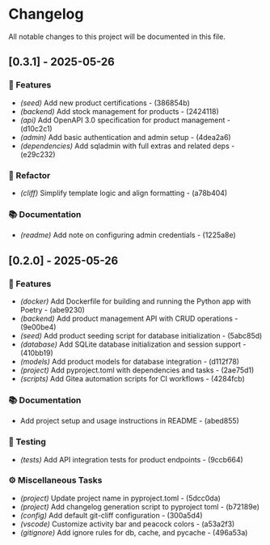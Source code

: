 # Changelog

All notable changes to this project will be documented in this file.

## [0.3.1] - 2025-05-26

### 🚀 Features

- *(seed)* Add new product certifications - (386854b)
- *(backend)* Add stock management for products - (2424118)
- *(api)* Add OpenAPI 3.0 specification for product management - (d10c2c1)
- *(admin)* Add basic authentication and admin setup - (4dea2a6)
- *(dependencies)* Add sqladmin with full extras and related deps - (e29c232)

### 🚜 Refactor

- *(cliff)* Simplify template logic and align formatting - (a78b404)

### 📚 Documentation

- *(readme)* Add note on configuring admin credentials - (1225a8e)

## [0.2.0] - 2025-05-26

### 🚀 Features

- *(docker)* Add Dockerfile for building and running the Python app with Poetry - (abe9230)
- *(backend)* Add product management API with CRUD operations - (9e00be4)
- *(seed)* Add product seeding script for database initialization - (5abc85d)
- *(database)* Add SQLite database initialization and session support - (410bb19)
- *(models)* Add product models for database integration - (d112f78)
- *(project)* Add pyproject.toml with dependencies and tasks - (2ae75d1)
- *(scripts)* Add Gitea automation scripts for CI workflows - (4284fcb)

### 📚 Documentation

- Add project setup and usage instructions in README - (abed855)

### 🧪 Testing

- *(tests)* Add API integration tests for product endpoints - (9ccb664)

### ⚙️ Miscellaneous Tasks

- *(project)* Update project name in pyproject.toml - (5dcc0da)
- *(project)* Add changelog generation script to pyproject toml - (b72189e)
- *(config)* Add default git-cliff configuration - (300a5d4)
- *(vscode)* Customize activity bar and peacock colors - (a53a2f3)
- *(gitignore)* Add ignore rules for db, cache, and pycache - (496a53a)


